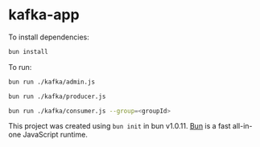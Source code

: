 # kafka-app

To install dependencies:

```bash
bun install
```

To run:

```bash
bun run ./kafka/admin.js
```

```bash
bun run ./kafka/producer.js
```

```bash
bun run ./kafka/consumer.js --group=<groupId>
```

This project was created using `bun init` in bun v1.0.11. [Bun](https://bun.sh) is a fast all-in-one JavaScript runtime.
